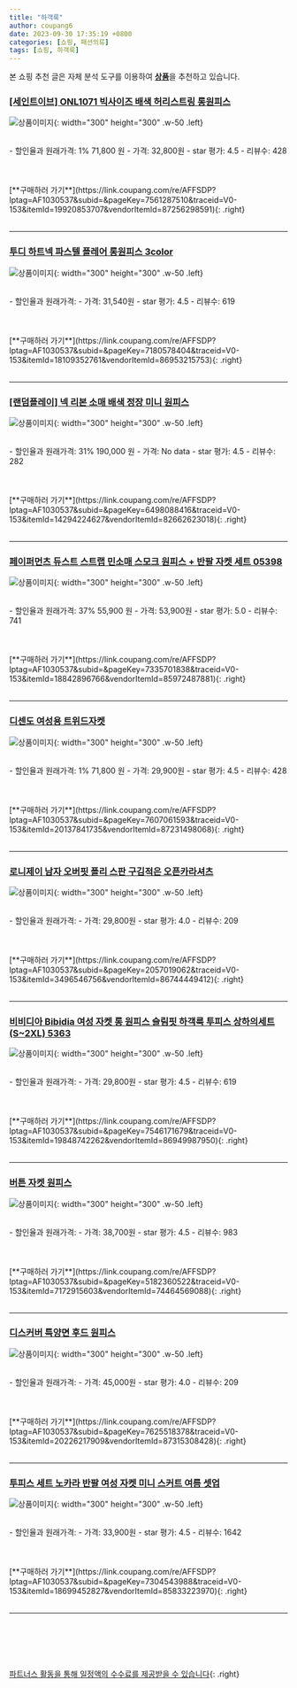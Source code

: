 ```yaml
---
title: "하객룩"
author: coupang6
date: 2023-09-30 17:35:19 +0800
categories: [쇼핑, 패션의류]
tags: [쇼핑, 하객룩]
---
```


본 쇼핑 추천 글은 자체 분석 도구를 이용하여 [**상품**](https://link.coupang.com/a/bao1ui)을 추천하고 있습니다.

### [[세인트이브] ONL1071 빅사이즈 배색 허리스트링 롱원피스](https://link.coupang.com/re/AFFSDP?lptag=AF1030537&subid=&pageKey=7561287510&traceid=V0-153&itemId=19920853707&vendorItemId=87256298591)

![상품이미지](https://thumbnail9.coupangcdn.com/thumbnails/remote/230x230ex/image/vendor_inventory/94e1/f8af7cbd64afcd59a09a0d1c000d36becfd20486ba70c8205a6b87cf9e99.jpg){: width="300" height="300" .w-50 .left}


<br>
- 할인율과 원래가격: 1%  71,800   원
- 가격: 32,800원
- star 평가: 4.5
- 리뷰수: 428
<br>
<br>
<br>
<br>
[**구매하러 가기**](https://link.coupang.com/re/AFFSDP?lptag=AF1030537&subid=&pageKey=7561287510&traceid=V0-153&itemId=19920853707&vendorItemId=87256298591){: .right}
<br>
<br>

---

### [투디 하트넥 파스텔 플레어 롱원피스 3color](https://link.coupang.com/re/AFFSDP?lptag=AF1030537&subid=&pageKey=7180578404&traceid=V0-153&itemId=18109352761&vendorItemId=86953215753)

![상품이미지](https://thumbnail7.coupangcdn.com/thumbnails/remote/230x230ex/image/vendor_inventory/a2cf/3167ff8fc67f092b2450da248ef75128d362b00e5b9a43fea8545a29d904.jpeg){: width="300" height="300" .w-50 .left}


<br>
- 할인율과 원래가격: 
- 가격: 31,540원
- star 평가: 4.5
- 리뷰수: 619
<br>
<br>
<br>
<br>
[**구매하러 가기**](https://link.coupang.com/re/AFFSDP?lptag=AF1030537&subid=&pageKey=7180578404&traceid=V0-153&itemId=18109352761&vendorItemId=86953215753){: .right}
<br>
<br>

---

### [[랜덤플레이] 넥 리본 소매 배색 정장 미니 원피스](https://link.coupang.com/re/AFFSDP?lptag=AF1030537&subid=&pageKey=6498088416&traceid=V0-153&itemId=14294224627&vendorItemId=82662623018)

![상품이미지](https://thumbnail10.coupangcdn.com/thumbnails/remote/230x230ex/image/vendor_inventory/dc74/807aee0681cfc24d5f92b546805480313b1e206091802565ff70c9a1e3f4.jpg){: width="300" height="300" .w-50 .left}


<br>
- 할인율과 원래가격: 31%  190,000   원
- 가격: No data
- star 평가: 4.5
- 리뷰수: 282
<br>
<br>
<br>
<br>
[**구매하러 가기**](https://link.coupang.com/re/AFFSDP?lptag=AF1030537&subid=&pageKey=6498088416&traceid=V0-153&itemId=14294224627&vendorItemId=82662623018){: .right}
<br>
<br>

---

### [페이퍼먼츠 듀스트 스트랩 민소매 스모크 원피스 + 반팔 자켓 세트 05398](https://link.coupang.com/re/AFFSDP?lptag=AF1030537&subid=&pageKey=7335701838&traceid=V0-153&itemId=18842896766&vendorItemId=85972487881)

![상품이미지](https://thumbnail10.coupangcdn.com/thumbnails/remote/230x230ex/image/retail/images/2023/05/15/16/4/035ecf80-b800-403d-9c20-97eff8ed5b2e.jpg){: width="300" height="300" .w-50 .left}


<br>
- 할인율과 원래가격: 37%  55,900   원
- 가격: 53,900원
- star 평가: 5.0
- 리뷰수: 741
<br>
<br>
<br>
<br>
[**구매하러 가기**](https://link.coupang.com/re/AFFSDP?lptag=AF1030537&subid=&pageKey=7335701838&traceid=V0-153&itemId=18842896766&vendorItemId=85972487881){: .right}
<br>
<br>

---

### [디센도 여성용 트위드자켓](https://link.coupang.com/re/AFFSDP?lptag=AF1030537&subid=&pageKey=7607061593&traceid=V0-153&itemId=20137841735&vendorItemId=87231498068)

![상품이미지](https://thumbnail8.coupangcdn.com/thumbnails/remote/230x230ex/image/vendor_inventory/1b85/76a90d0578fc01b53e86e9b02225727eb9cd283979d57e367555d176fbb8.jpg){: width="300" height="300" .w-50 .left}


<br>
- 할인율과 원래가격: 1%  71,800   원
- 가격: 29,900원
- star 평가: 4.5
- 리뷰수: 428
<br>
<br>
<br>
<br>
[**구매하러 가기**](https://link.coupang.com/re/AFFSDP?lptag=AF1030537&subid=&pageKey=7607061593&traceid=V0-153&itemId=20137841735&vendorItemId=87231498068){: .right}
<br>
<br>

---

### [로니제이 남자 오버핏 폴리 스판 구김적은 오픈카라셔츠](https://link.coupang.com/re/AFFSDP?lptag=AF1030537&subid=&pageKey=2057019062&traceid=V0-153&itemId=3496546756&vendorItemId=86744449412)

![상품이미지](https://thumbnail9.coupangcdn.com/thumbnails/remote/230x230ex/image/vendor_inventory/3d81/520318af79131cffa77ecb40c762bf3eccaa2401bbd3671e2bd165e6efc0.jpg){: width="300" height="300" .w-50 .left}


<br>
- 할인율과 원래가격: 
- 가격: 29,800원
- star 평가: 4.0
- 리뷰수: 209
<br>
<br>
<br>
<br>
[**구매하러 가기**](https://link.coupang.com/re/AFFSDP?lptag=AF1030537&subid=&pageKey=2057019062&traceid=V0-153&itemId=3496546756&vendorItemId=86744449412){: .right}
<br>
<br>

---

### [비비디아 Bibidia 여성 자켓 롱 원피스 슬림핏 하객룩 투피스 상하의세트(S~2XL) 5363](https://link.coupang.com/re/AFFSDP?lptag=AF1030537&subid=&pageKey=7546171679&traceid=V0-153&itemId=19848742262&vendorItemId=86949987950)

![상품이미지](https://thumbnail9.coupangcdn.com/thumbnails/remote/230x230ex/image/vendor_inventory/b2a8/c9056113555458e8f78832ec74a70807767f30b1db52186821fc18462c21.jpg){: width="300" height="300" .w-50 .left}


<br>
- 할인율과 원래가격: 
- 가격: 29,800원
- star 평가: 4.5
- 리뷰수: 619
<br>
<br>
<br>
<br>
[**구매하러 가기**](https://link.coupang.com/re/AFFSDP?lptag=AF1030537&subid=&pageKey=7546171679&traceid=V0-153&itemId=19848742262&vendorItemId=86949987950){: .right}
<br>
<br>

---

### [버튼 자켓 원피스](https://link.coupang.com/re/AFFSDP?lptag=AF1030537&subid=&pageKey=5182360522&traceid=V0-153&itemId=7172915603&vendorItemId=74464569088)

![상품이미지](https://thumbnail8.coupangcdn.com/thumbnails/remote/230x230ex/image/vendor_inventory/899c/5387bf9eda97a6f83fdd29e50b6a1a475a76b62f726f73574268fb4b5c06.jpg){: width="300" height="300" .w-50 .left}


<br>
- 할인율과 원래가격: 
- 가격: 38,700원
- star 평가: 4.5
- 리뷰수: 983
<br>
<br>
<br>
<br>
[**구매하러 가기**](https://link.coupang.com/re/AFFSDP?lptag=AF1030537&subid=&pageKey=5182360522&traceid=V0-153&itemId=7172915603&vendorItemId=74464569088){: .right}
<br>
<br>

---

### [디스커버 특양면 후드 원피스](https://link.coupang.com/re/AFFSDP?lptag=AF1030537&subid=&pageKey=7625518378&traceid=V0-153&itemId=20226217909&vendorItemId=87315308428)

![상품이미지](https://thumbnail9.coupangcdn.com/thumbnails/remote/230x230ex/image/vendor_inventory/ff57/3be902cd207698386370d64cd2b073df7bb2c8e777ec1ee8c295a9f147fa.jpg){: width="300" height="300" .w-50 .left}


<br>
- 할인율과 원래가격: 
- 가격: 45,000원
- star 평가: 4.0
- 리뷰수: 209
<br>
<br>
<br>
<br>
[**구매하러 가기**](https://link.coupang.com/re/AFFSDP?lptag=AF1030537&subid=&pageKey=7625518378&traceid=V0-153&itemId=20226217909&vendorItemId=87315308428){: .right}
<br>
<br>

---

### [투피스 세트 노카라 반팔 여성 자켓 미니 스커트 여름 셋업](https://link.coupang.com/re/AFFSDP?lptag=AF1030537&subid=&pageKey=7304543988&traceid=V0-153&itemId=18699452827&vendorItemId=85833223970)

![상품이미지](https://thumbnail9.coupangcdn.com/thumbnails/remote/230x230ex/image/vendor_inventory/2929/0223194a6a1c2acd77236408976d69c0109a1550daeee5a8c5ab4a6dc9a3.jpg){: width="300" height="300" .w-50 .left}


<br>
- 할인율과 원래가격: 
- 가격: 33,900원
- star 평가: 4.5
- 리뷰수: 1642
<br>
<br>
<br>
<br>
[**구매하러 가기**](https://link.coupang.com/re/AFFSDP?lptag=AF1030537&subid=&pageKey=7304543988&traceid=V0-153&itemId=18699452827&vendorItemId=85833223970){: .right}
<br>
<br>

---
<br><br><br><br><br> [파트너스 활동을 통해 일정액의 수수료를 제공받을 수 있습니다](https://link.coupang.com/a/bao1ui){: .right}